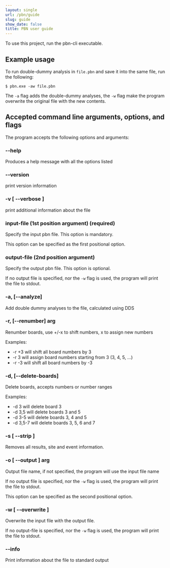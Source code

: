 ```yaml
---
layout: single
url: /pbn/guide
slug: guide
show_date: false
title: PBN user guide
---
```


To use this project, run the pbn-cli executable.

## Example usage

To run double-dummy analysis in `file.pbn` and save it into the same file, run the following:

```abap
$ pbn.exe -aw file.pbn
```

The `-a` flag adds the double-dummy analyses,
the `-w` flag make the program overwrite the original file with the new contents.

## Accepted command line arguments, options, and flags

The program accepts the following options and arguments:

### --help

Produces a help message with all the options listed

### --version

print version information

### -v \[ --verbose ]

print additional information about the file

### input-file (1st position argument) (required)

Specify the input pbn file. This option is mandatory.

This option can be specified as the first positional option.

### output-file (2nd position argument)

Specify the output pbn file. This option is optional.

If no output file is specified, nor the `-w` flag is used, the program will print the file to stdout.

### -a, \[--analyze]

Add double dummy analyses to the file, calculated using DDS

### -r, \[--renumber] arg

Renumber boards, use +/-x to shift numbers, x to assign new numbers

Examples:

* -r +3 will shift all board numbers by 3
* -r 3 will assign board numbers starting from 3 (3, 4, 5, ...)
* -r -3 will shift all board numbers by -3

### -d, \[--delete-boards]

Delete boards, accepts numbers or number ranges

Examples:

* -d 3 will delete board 3
* -d 3,5 will delete boards 3 and 5
* -d 3-5 will delete boards 3, 4 and 5
* -d 3,5-7 will delete boards 3, 5, 6 and 7

### -s \[ --strip ]

Removes all results, site and event information.

### -o \[ --output ] arg

Output file name, if not specified, the
program will use the input file name

If no output file is specified, nor the `-w` flag is used, the program will print the file to stdout.

This option can be specified as the second positional option.

### -w \[ --overwrite ]

Overwrite the input file with the output file.

If no output-file is specified, nor the `-w` flag is used, the program will print the file to stdout.

### --info

Print information about the file to standard output
